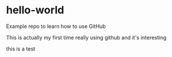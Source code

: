 # hello-world
Example repo to learn how to use GitHub

This is actually my first time really using github and it's interesting

this is a test
